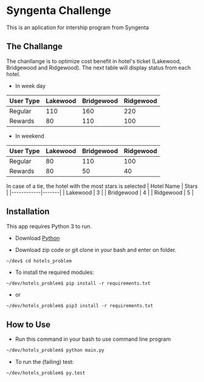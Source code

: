 # Syngenta Challenge

This is an aplication for intership program from Syngenta

## The Challange

The chanllange is to optimize cost benefit in hotel's ticket (Lakewood, Bridgewood and Ridgewood). The next table will display status from each hotel.
- In week day

| User Type | Lakewood | Bridgewood | Ridgewood |
|-----------|----------|------------|-----------|
| Regular   | 110      | 160        | 220       |
| Rewards   | 80       | 110        | 100       |

- In weekend

| User Type | Lakewood | Bridgewood | Ridgewood |
|-----------|----------|------------|-----------|
| Regular   | 80       | 110        | 100       |
| Rewards   | 80       | 50         | 40        |

In case of a tie, the hotel with the most stars is selected
| Hotel Name | Stars |
|------------|-------|
| Lakewood   | 3     |
| Bridgewood | 4     |
| Ridgewood  | 5     |

## Installation

This app requires Python 3 to run.

- Download [Python](https://www.python.org/)

- Download zip code or git clone in your bash and enter on folder.

```sh
~/dev$ cd hotels_problem
```
- To install the required modules:
```
~/dev/hotels_problem$ pip install -r requirements.txt
```
- or
```
~/dev/hotels_problem$ pip3 install -r requirements.txt
```
## How to Use
- Run this command in your bash to use command line program
```sh
~/dev/hotels_problem$ python main.py
```
- To run the (failing) test:
```
~/dev/hotels_problem$ py.test
```

